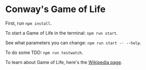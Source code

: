 # Conway's Game of Life

First, run `npm install`.

To start a Game of Life in the terminal: `npm run start`.

See what parameters you can change: `npm run start -- --help`.

To do some TDD: `npm run testwatch`.

To learn about Game of Life, here's the [Wikipedia page](https://en.wikipedia.org/wiki/Conway%27s_Game_of_Life).
